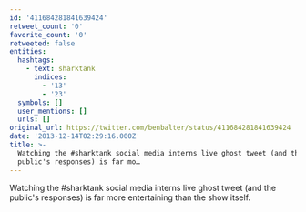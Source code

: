 ```yaml
---
id: '411684281841639424'
retweet_count: '0'
favorite_count: '0'
retweeted: false
entities:
  hashtags:
    - text: sharktank
      indices:
        - '13'
        - '23'
  symbols: []
  user_mentions: []
  urls: []
original_url: https://twitter.com/benbalter/status/411684281841639424
date: '2013-12-14T02:29:16.000Z'
title: >-
  Watching the #sharktank social media interns live ghost tweet (and the
  public's responses) is far mo…
---
```


Watching the #sharktank social media interns live ghost tweet (and the public's responses) is far more entertaining than the show itself.